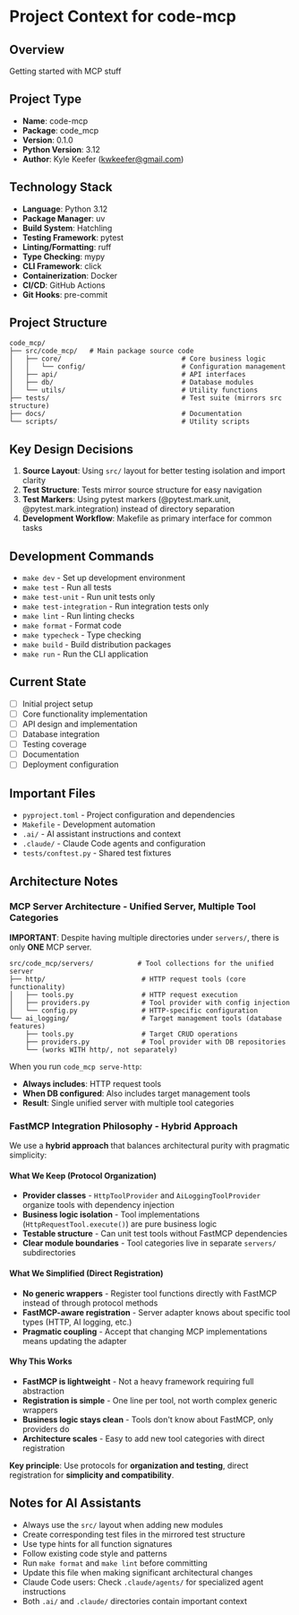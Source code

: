 # Project Context for code-mcp

## Overview
Getting started with MCP stuff

## Project Type
- **Name**: code-mcp
- **Package**: code_mcp
- **Version**: 0.1.0
- **Python Version**: 3.12
- **Author**: Kyle Keefer (kwkeefer@gmail.com)

## Technology Stack
- **Language**: Python 3.12
- **Package Manager**: uv
- **Build System**: Hatchling
- **Testing Framework**: pytest
- **Linting/Formatting**: ruff
- **Type Checking**: mypy
- **CLI Framework**: click
- **Containerization**: Docker
- **CI/CD**: GitHub Actions
- **Git Hooks**: pre-commit

## Project Structure
```
code_mcp/
├── src/code_mcp/   # Main package source code
│   ├── core/                              # Core business logic
│   │   └── config/                        # Configuration management
│   ├── api/                               # API interfaces
│   ├── db/                                # Database modules
│   └── utils/                             # Utility functions
├── tests/                                 # Test suite (mirrors src structure)
├── docs/                                  # Documentation
└── scripts/                               # Utility scripts
```

## Key Design Decisions
1. **Source Layout**: Using `src/` layout for better testing isolation and import clarity
2. **Test Structure**: Tests mirror source structure for easy navigation
3. **Test Markers**: Using pytest markers (@pytest.mark.unit, @pytest.mark.integration) instead of directory separation
4. **Development Workflow**: Makefile as primary interface for common tasks

## Development Commands
- `make dev` - Set up development environment
- `make test` - Run all tests
- `make test-unit` - Run unit tests only
- `make test-integration` - Run integration tests only
- `make lint` - Run linting checks
- `make format` - Format code
- `make typecheck` - Type checking
- `make build` - Build distribution packages
- `make run` - Run the CLI application

## Current State
- [ ] Initial project setup
- [ ] Core functionality implementation
- [ ] API design and implementation
- [ ] Database integration
- [ ] Testing coverage
- [ ] Documentation
- [ ] Deployment configuration

## Important Files
- `pyproject.toml` - Project configuration and dependencies
- `Makefile` - Development automation
- `.ai/` - AI assistant instructions and context
- `.claude/` - Claude Code agents and configuration
- `tests/conftest.py` - Shared test fixtures

## Architecture Notes

### MCP Server Architecture - Unified Server, Multiple Tool Categories

**IMPORTANT**: Despite having multiple directories under `servers/`, there is only **ONE** MCP server.

```
src/code_mcp/servers/           # Tool collections for the unified server
├── http/                        # HTTP request tools (core functionality)
│   ├── tools.py                 # HTTP request execution
│   ├── providers.py             # Tool provider with config injection
│   └── config.py                # HTTP-specific configuration
└── ai_logging/                  # Target management tools (database features)
    ├── tools.py                 # Target CRUD operations
    ├── providers.py             # Tool provider with DB repositories
    └── (works WITH http/, not separately)
```

When you run `code_mcp serve-http`:
- **Always includes**: HTTP request tools
- **When DB configured**: Also includes target management tools
- **Result**: Single unified server with multiple tool categories

### FastMCP Integration Philosophy - Hybrid Approach
We use a **hybrid approach** that balances architectural purity with pragmatic simplicity:

#### What We Keep (Protocol Organization)
- **Provider classes** - `HttpToolProvider` and `AiLoggingToolProvider` organize tools with dependency injection
- **Business logic isolation** - Tool implementations (`HttpRequestTool.execute()`) are pure business logic
- **Testable structure** - Can unit test tools without FastMCP dependencies
- **Clear module boundaries** - Tool categories live in separate `servers/` subdirectories

#### What We Simplified (Direct Registration)
- **No generic wrappers** - Register tool functions directly with FastMCP instead of through protocol methods
- **FastMCP-aware registration** - Server adapter knows about specific tool types (HTTP, AI logging, etc.)
- **Pragmatic coupling** - Accept that changing MCP implementations means updating the adapter

#### Why This Works
- **FastMCP is lightweight** - Not a heavy framework requiring full abstraction
- **Registration is simple** - One line per tool, not worth complex generic wrappers
- **Business logic stays clean** - Tools don't know about FastMCP, only providers do
- **Architecture scales** - Easy to add new tool categories with direct registration

**Key principle**: Use protocols for **organization and testing**, direct registration for **simplicity and compatibility**.

## Notes for AI Assistants
- Always use the `src/` layout when adding new modules
- Create corresponding test files in the mirrored test structure
- Use type hints for all function signatures
- Follow existing code style and patterns
- Run `make format` and `make lint` before committing
- Update this file when making significant architectural changes
- Claude Code users: Check `.claude/agents/` for specialized agent instructions
- Both `.ai/` and `.claude/` directories contain important context
